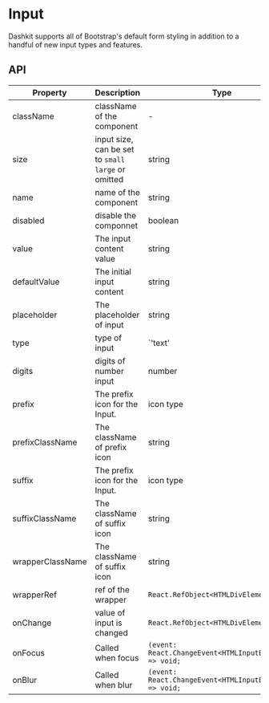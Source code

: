 # Input

Dashkit supports all of Bootstrap's default form styling in addition to a handful of new input types and features.

<Demos />

## API

| Property | Description | Type | Default |
| --- | --- | --- | --- |
| className | className of the component | - | - |
| size | input size, can be set to `small` `large` or omitted | string | default |
| name | name of the component | string | - |
| disabled | disable the componnet | boolean | false |
| value | The input content value | string | - |
| defaultValue | The initial input content | string | - |
| placeholder | The placeholder of input | string | - |
| type | type of input | `'text' | 'password' | 'number'` | text |
| digits | digits of number input | number | - |
| prefix | The prefix icon for the Input. | icon type | - |
| prefixClassName | The className of prefix icon | string | - |
| suffix | The prefix icon for the Input. | icon type | - |
| suffixClassName | The className of suffix icon | string | - |
| wrapperClassName | The className of suffix icon | string | - |
| wrapperRef | ref of the wrapper | `React.RefObject<HTMLDivElement>` | - |
| onChange | value of input is changed | `React.RefObject<HTMLDivElement>` | - |
| onFocus | Called when focus | `(event: React.ChangeEvent<HTMLInputElement>) => void;` | - |
| onBlur | Called when blur | `(event: React.ChangeEvent<HTMLInputElement>) => void;` | - |
